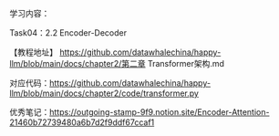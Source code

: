 学习内容：

Task04：2.2 Encoder-Decoder

【教程地址】
https://github.com/datawhalechina/happy-llm/blob/main/docs/chapter2/第二章 Transformer架构.md


对应代码：https://github.com/datawhalechina/happy-llm/blob/main/docs/chapter2/code/transformer.py

优秀笔记：https://outgoing-stamp-9f9.notion.site/Encoder-Attention-21460b72739480a6b7d2f9ddf67ccaf1